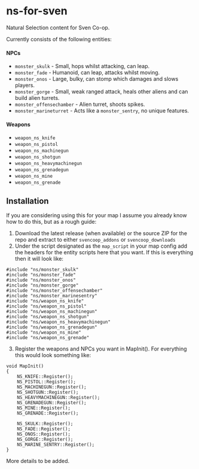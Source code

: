 # ns-for-sven
Natural Selection content for Sven Co-op. 

Currently consists of the following entities:

#### NPCs

- `monster_skulk` - Small, hops whilst attacking, can leap.
- `monster_fade` - Humanoid, can leap, attacks whilst moving.
- `monster_onos` - Large, bulky, can stomp which damages and slows players.
- `monster_gorge` - Small, weak ranged attack, heals other aliens and can build alien turrets.
- `monster_offensechamber` - Alien turret, shoots spikes.
- `monster_marineturret` - Acts like a `monster_sentry`, no unique features.

#### Weapons

- `weapon_ns_knife`
- `weapon_ns_pistol`
- `weapon_ns_machinegun`
- `weapon_ns_shotgun`
- `weapon_ns_heavymachinegun`
- `weapon_ns_grenadegun`
- `weapon_ns_mine`
- `weapon_ns_grenade`

## Installation

If you are considering using this for your map I assume you already know how to do this, but as a rough guide:

1. Download the latest release (when available) or the source ZIP for the repo and extract to either `svencoop_addons` or `svencoop_downloads`
2. Under the script designated as the `map_script` in your map config add the headers for the entity scripts here that you want. If this is everything then it will look like:
```
#include "ns/monster_skulk"
#include "ns/monster_fade"
#include "ns/monster_onos"
#include "ns/monster_gorge"
#include "ns/monster_offensechamber"
#include "ns/monster_marinesentry"
#include "ns/weapon_ns_knife"
#include "ns/weapon_ns_pistol"
#include "ns/weapon_ns_machinegun"
#include "ns/weapon_ns_shotgun"
#include "ns/weapon_ns_heavymachinegun"
#include "ns/weapon_ns_grenadegun"
#include "ns/weapon_ns_mine"
#include "ns/weapon_ns_grenade"
```
3. Register the weapons and NPCs you want in MapInit(). For everything this would look something like:
```
void MapInit()
{
	NS_KNIFE::Register();
	NS_PISTOL::Register();
	NS_MACHINEGUN::Register();
	NS_SHOTGUN::Register();
	NS_HEAVYMACHINEGUN::Register();
	NS_GRENADEGUN::Register();
	NS_MINE::Register();
	NS_GRENADE::Register();

	NS_SKULK::Register();
	NS_FADE::Register();
	NS_ONOS::Register();
	NS_GORGE::Register();
	NS_MARINE_SENTRY::Register();
}
```

More details to be added.